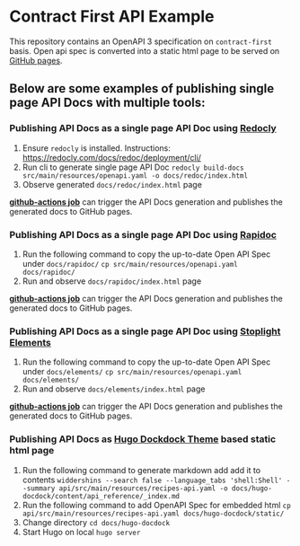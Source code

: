 # Contract First API Example

This repository contains an OpenAPI 3 specification on `contract-first` basis.
Open api spec is converted into a static html page to be served on [GitHub pages](https://enisspahi.github.io/contract-first-api-example/).

## Below are some examples of publishing single page API Docs with multiple tools:

### Publishing API Docs as a single page API Doc using [Redocly](https://redocly.com/)

1. Ensure `redocly` is installed. Instructions: https://redocly.com/docs/redoc/deployment/cli/
2. Run cli to generate single page API Doc
   `redocly build-docs src/main/resources/openapi.yaml -o docs/redoc/index.html`
3. Observe generated `docs/redoc/index.html` page

**[github-actions job](https://github.com/enisspahi/contract-first-api-example/actions/workflows/api-docs-with-redoc.yml)** can trigger the API Docs generation and publishes the generated docs to GitHub pages.

### Publishing API Docs as a single page API Doc using [Rapidoc](https://rapidocweb.com/)

1. Run the following command to copy the up-to-date Open API Spec under `docs/rapidoc/`
   `cp src/main/resources/openapi.yaml docs/rapidoc/`
2. Run and observe `docs/rapidoc/index.html` page

**[github-actions job](https://github.com/enisspahi/contract-first-api-example/actions/workflows/api-docs-with-rapidoc.yml)** can trigger the API Docs generation and publishes the generated docs to GitHub pages.

### Publishing API Docs as a single page API Doc using [Stoplight Elements](https://stoplight.io/open-source/elements)

1. Run the following command to copy the up-to-date Open API Spec under `docs/elements/`
   `cp src/main/resources/openapi.yaml docs/elements/`
2. Run and observe `docs/elements/index.html` page

**[github-actions job](https://github.com/enisspahi/contract-first-api-example/actions/workflows/api-docs-with-elements.yml)** can trigger the API Docs generation and publishes the generated docs to GitHub pages. 

### Publishing API Docs as [Hugo Dockdock Theme](https://docdock.vjeantet.fr/) based static html page 

1. Run the following command to generate markdown add add it to contents
   `widdershins --search false --language_tabs 'shell:Shell' --summary api/src/main/resources/recipes-api.yaml -o docs/hugo-docdock/content/api_reference/_index.md`
2. Run the following command to add OpenAPI Spec for embedded html
   `cp api/src/main/resources/recipes-api.yaml docs/hugo-docdock/static/`
3. Change directory
   `cd docs/hugo-docdock`
4. Start Hugo on local
   `hugo server`

